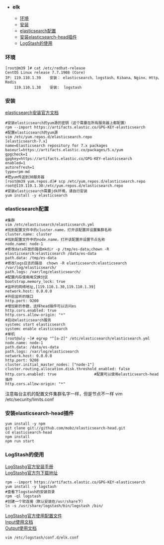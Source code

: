 + ### elk
    + [环境](#环境)
    + [安装](#安装)
    + [elasticsearch配置](#elasticsearch配置)
	+ [安装elasticsearch-head插件](#安装elasticsearch-head插件)
	+ [LogStash的使用](#LogStash的使用)	
	
### 环境
```
[root@m39 ]# cat /etc/redhat-release 
CentOS Linux release 7.7.1908 (Core)
IP: 119.110.1.39	安装： elasticsearch、logstash、Kibana、Nginx、Http、Redis
	119.110.1.30	安装:  logstash
```
### 安装
[elasticsearch安装官方文档](https://www.elastic.co/guide/en/elasticsearch/reference/7.6/rpm.html#install-rpm)
```
#安装elasticsearch的yum源的密钥（这个需要在所有服务器上都配置）
rpm --import https://artifacts.elastic.co/GPG-KEY-elasticsearch
#配置elasticsearch的yum源
vim /etc/yum.repos.d/elasticsearch.repo
[elasticsearch-7.x]
name=Elasticsearch repository for 7.x packages
baseurl=https://artifacts.elastic.co/packages/5.x/yum
gpgcheck=1
gpgkey=https://artifacts.elastic.co/GPG-KEY-elasticsearch
enabled=1
autorefresh=1
type=rpm-md
#把yum传送到30服务器
[root@m39 yum.repos.d]# scp /etc/yum.repos.d/elasticsearch.repo root@119.110.1.30:/etc/yum.repos.d/elasticsearch.repo
#安装elasticsearch需要jdk环境，请自行安装
yum install -y elasticsearch
```
### elasticsearch配置
```
#集群
vim /etc/elasticsearch/elasticsearch.yml
#找到配置文件中的cluster.name，打开该配置并设置集群名称
cluster.name: cluster
#找到配置文件中的node.name，打开该配置并设置节点名称
node.name: node-1
#修改data存放的路径mkdir -p /tmp/es-data;chown -R elasticsearch:elasticsearch /data/es-data
path.data: /tmp/es-data
#修改logs日志的路径  chown -R elasticsearch:elasticsearch /var/log/elasticsearch/
path.logs: /var/log/elasticsearch/
#配置内存使用用交换分区
bootstrap.memory_lock: true
#监听的网络地址,[119.110.1.30,119.110.1.39]
network.host: 0.0.0.0
#开启监听的端口
http.port: 9200
#增加新的参数，这样head插件可以访问es
http.cors.enabled: true
http.cors.allow-origin: "*"
#启动elasticsearch服务
systemc	start elasticsearch
systemc	enable elasticsearch
#单机
[root@aly ~]# egrep "^[a-Z]" /etc/elasticsearch/elasticsearch.yml 
node.name: node-1
path.data: /data/es-data
path.logs: /var/log/elasticsearch
network.host: 0.0.0.0
http.port: 9200
cluster.initial_master_nodes: ["node-1"]
cluster.routing.allocation.disk.threshold_enabled: false
http.cors.enabled: true                 #配置可以使用elasticsearch-head插件
http.cors.allow-origin: "*"

```
注意每台主机的配置文件集群名字一样，但是节点不一样
vim /etc/security/limits.conf
### 安装elasticsearch-head插件
```
yum install -y npm
git clone git://github.com/mobz/elasticsearch-head.git
cd elasticsearch-head
npm install
npm run start
```
### LogStash的使用
[LogStashg官方安装手册](https://www.elastic.co/guide/en/logstash/current/installing-logstash.html)  
[LogStashg官方包下载地址](https://www.elastic.co/cn/downloads/logstash)
```
rpm --import https://artifacts.elastic.co/GPG-KEY-elasticsearch
yum install -y logstash
#查看下logstash的安装目录
rpm -ql logstash
#创建一个软连接（默认安装在/usr/share下）
ln -s /usr/share/logstash/bin/logstash /bin/
```
[LogStashg官方使用配置文件](https://www.elastic.co/guide/en/logstash/current/configuration.html)  
[Input使用文档](https://www.elastic.co/guide/en/logstash/current/input-plugins.html)  
[Output使用文档](https://www.elastic.co/guide/en/logstash/current/output-plugins.html)
```
vim /etc/logstash/conf.d/elk.conf
```

